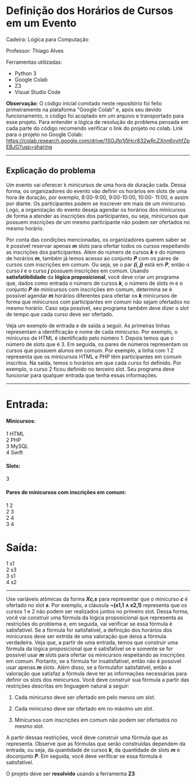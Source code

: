 # **Definição dos Horários de Cursos em um Evento**

Cadeira: Lógica para Computação

Professor: Thiago Alves

Ferramentas utilizadas:
- Python 3
- Google Colab
- Z3
- Visual Studio Code

**Observação**: O código inicial comitado neste repositório foi feito primeiramente na plataforma "Google Colab" e, após seu devido funcionamento, o código foi acoplado em um arquivo e transportado para esse projeto. Para entender a lógica de resolução do problema pensada em cada parte do código recomendo verificar o link do projeto no colab. Link para o projeto no Google Colab: https://colab.research.google.com/drive/1SOJfp1j5Hcr832wRcZXnn6yvhfZpEBJG?usp=sharing

---

## Explicação do problema

Um evento vai oferecer k minicursos de uma hora de duração cada. Dessa forma, os organizadores do
evento vão definir os horários em slots de uma hora de duração, por exemplo, 8:00-9:00, 9:00-10:00, 10:00-
11:00, e assim por diante. Os participantes podem se inscrever em mais de um minicurso. Logo, a organização
do evento deseja agendar os horários dos minicursos de forma a atender as inscrições dos participantes, ou
seja, minicursos que possuem inscrições de um mesmo participante não podem ser ofertados no mesmo
horário.



Por conta das condições mencionadas, os organizadores querem saber se é possível reservar apenas ***m***
slots para ofertar todos os cursos respeitando as inscrições dos participantes. Além do número de cursos ***k***
e do número de horários ***m***, também já temos acesso ao conjunto ***P*** com os pares de cursos com inscrições
em comum. Ou seja, se o par ***(i, j)*** está em ***P***, então o curso ***i*** e o curso ***j*** possuem inscrições em comum.
Usando **satisfatibilidade** da **lógica proposicional**, você deve criar um programa que, dados como entrada
o número de cursos ***k***, o número de slots m e o conjunto ***P*** de minicursos com inscrições em comum,
determina se é possível agendar ***m*** horários diferentes para ofertar os ***k*** minicursos de forma que minicursos
com participantes em comum não sejam ofertados no mesmo horário. Caso seja possível, seu programa
também deve dizer o slot de tempo que cada curso deve ser ofertado.



Veja um exemplo de entrada e de saída a seguir. As primeiras linhas representam a identificação e
nome de cada minicurso. Por exemplo, o minicurso de HTML é identificado pelo número 1. Depois temos
que o número de slots que é 3. Em seguida, os pares de números representam os cursos que possuem alunos
em comum. Por exemplo, a linha com 1 2 representa que os minicursos HTML e PHP têm participantes em
comum inscritos. Na saída, temos o horários em que cada curso foi definido. Por exemplo, o curso 2 ficou
definido no terceiro slot. Seu programa deve funcionar para qualquer entrada que tenha essas informações.



---

# Entrada:

#### Minicursos:

1 HTML <br>
2 PHP <br>
3 MySQL <br>
4 Swift <br>

#### Slots:

3

#### Pares de minicursos com inscrições em comum:

1 2 <br>
2 3 <br>
2 4 <br>
3 4 <br>

# Saída:

1 s1 <br>
2 s3 <br>
3 s1 <br>
4 s2 <br>



---



Use variáveis atômicas da forma ***Xc,s*** para representar que o minicurso ***c*** é ofertado no slot
***s***. Por exemplo, a cláusula **¬(x1,1 ∧ x2,1)** representa que os cursos 1 e 2 não podem ser realizados juntos
no primeiro slot. Dessa forma, você vai construir uma fórmula da lógica proposicional que representa as
restrições do problema e, em seguida, vai verificar se essa fórmula é satisfatível. Se a fórmula for satisfatível,
a definição dos horários dos minicursos deve ser extrída de uma valoração que deixa a fórmula verdadeira.
Veja que, a partir de uma entrada, temos que construir uma fórmula da lógica proposicional que é
satisfatível se e somente se for possível usar ***m*** slots para ofertar os minicursos respeitando as inscrições em
comum. Portanto, se a fórmula for insatisfatível, então não é possível usar apenas ***m*** slots. Além disso,
se a fórmulafor satisfatível, então a valoração que satisfaz a fórmula deve ter as informações necessárias
para definir os slots dos minicursos. Você deve construir sua fórmula a partir das restrições descritas em
linguagem natural a seguir:



1. Cada minicurso deve ser ofertado em pelo menos um slot.

2. Cada minicurso deve ser ofertado em no máximo um slot.

3. Minicursos com inscrições em comum não podem ser ofertados no mesmo slot.
   
   

A partir dessas restrições, você deve construir uma fórmula que as representa. Observe que as fórmulas que serão construídas dependem da entrada, ou seja, da quantidade de cursos ***k***, da quantidade de slots ***m*** e doconjunto ***P***. Em seguida, você deve verificar se essa fórmula é satisfatível.



O projeto deve ser **resolvido** usando a ferramenta **Z3**
